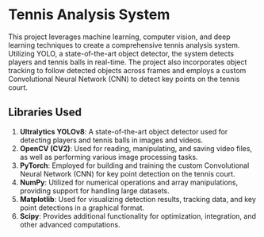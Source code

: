 
# Tennis Analysis System

This project leverages machine learning, computer vision, and deep learning techniques to create a comprehensive tennis analysis system. Utilizing YOLO, a state-of-the-art object detector, the system detects players and tennis balls in real-time. The project also incorporates object tracking to follow detected objects across frames and employs a custom Convolutional Neural Network (CNN) to detect key points on the tennis court.

## Libraries Used

1. **Ultralytics YOLOv8**: A state-of-the-art object detector used for detecting players and tennis balls in images and videos.
2. **OpenCV (CV2)**: Used for reading, manipulating, and saving video files, as well as performing various image processing tasks.
3. **PyTorch**: Employed for building and training the custom Convolutional Neural Network (CNN) for key point detection on the tennis court.
4. **NumPy**: Utilized for numerical operations and array manipulations, providing support for handling large datasets.
5. **Matplotlib**: Used for visualizing detection results, tracking data, and key point detections in a graphical format.
6. **Scipy**: Provides additional functionality for optimization, integration, and other advanced computations.

